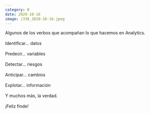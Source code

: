 ```yaml
--- 
category: B 
date: 2020-10-16 
image: /338_2020-10-16.jpeg 
--- 
```


Algunos de los verbos que acompañan lo que hacemos en Analytics.<br><br>Identificar... datos<br><br>Predecir... variables<br><br>Detectar... riesgos<br><br>Anticipar... cambios<br><br>Explotar... información<br><br>Y muchos más, la verdad.<br><br>¡Feliz finde!